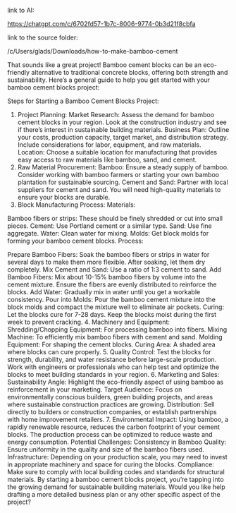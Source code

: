 link to AI:

https://chatgpt.com/c/6702fd57-1b7c-8006-9774-0b3d21f8cbfa

link to the source folder:

/c/Users/glads/Downloads/how-to-make-bamboo-cement



That sounds like a great project! Bamboo cement blocks can be an eco-friendly alternative to traditional concrete blocks, offering both strength and sustainability. Here’s a general guide to help you get started with your bamboo cement blocks project:

Steps for Starting a Bamboo Cement Blocks Project:
1. Project Planning:
Market Research: Assess the demand for bamboo cement blocks in your region. Look at the construction industry and see if there’s interest in sustainable building materials.
Business Plan: Outline your costs, production capacity, target market, and distribution strategy. Include considerations for labor, equipment, and raw materials.
Location: Choose a suitable location for manufacturing that provides easy access to raw materials like bamboo, sand, and cement.
2. Raw Material Procurement:
Bamboo: Ensure a steady supply of bamboo. Consider working with bamboo farmers or starting your own bamboo plantation for sustainable sourcing.
Cement and Sand: Partner with local suppliers for cement and sand. You will need high-quality materials to ensure your blocks are durable.
3. Block Manufacturing Process:
Materials:

Bamboo fibers or strips: These should be finely shredded or cut into small pieces.
Cement: Use Portland cement or a similar type.
Sand: Use fine aggregate.
Water: Clean water for mixing.
Molds: Get block molds for forming your bamboo cement blocks.
Process:

Prepare Bamboo Fibers: Soak the bamboo fibers or strips in water for several days to make them more flexible. After soaking, let them dry completely.
Mix Cement and Sand: Use a ratio of 1:3 cement to sand.
Add Bamboo Fibers: Mix about 10-15% bamboo fibers by volume into the cement mixture. Ensure the fibers are evenly distributed to reinforce the blocks.
Add Water: Gradually mix in water until you get a workable consistency.
Pour into Molds: Pour the bamboo cement mixture into the block molds and compact the mixture well to eliminate air pockets.
Curing: Let the blocks cure for 7-28 days. Keep the blocks moist during the first week to prevent cracking.
4. Machinery and Equipment:
Shredding/Chopping Equipment: For processing bamboo into fibers.
Mixing Machine: To efficiently mix bamboo fibers with cement and sand.
Molding Equipment: For shaping the cement blocks.
Curing Area: A shaded area where blocks can cure properly.
5. Quality Control:
Test the blocks for strength, durability, and water resistance before large-scale production.
Work with engineers or professionals who can help test and optimize the blocks to meet building standards in your region.
6. Marketing and Sales:
Sustainability Angle: Highlight the eco-friendly aspect of using bamboo as reinforcement in your marketing.
Target Audience: Focus on environmentally conscious builders, green building projects, and areas where sustainable construction practices are growing.
Distribution: Sell directly to builders or construction companies, or establish partnerships with home improvement retailers.
7. Environmental Impact:
Using bamboo, a rapidly renewable resource, reduces the carbon footprint of your cement blocks.
The production process can be optimized to reduce waste and energy consumption.
Potential Challenges:
Consistency in Bamboo Quality: Ensure uniformity in the quality and size of the bamboo fibers used.
Infrastructure: Depending on your production scale, you may need to invest in appropriate machinery and space for curing the blocks.
Compliance: Make sure to comply with local building codes and standards for structural materials.
By starting a bamboo cement blocks project, you’re tapping into the growing demand for sustainable building materials. Would you like help drafting a more detailed business plan or any other specific aspect of the project?
